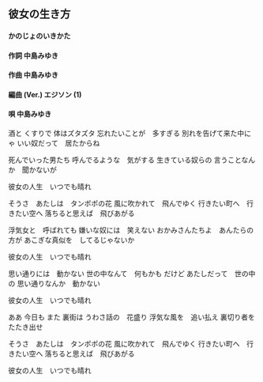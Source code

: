 ## 彼女の生き方
#### かのじょのいきかた



#### 作詞        中島みゆき
#### 作曲        中島みゆき
#### 編曲 (Ver.) エジソン (1)
#### 唄          中島みゆき



酒と くすりで 体はズタズタ
忘れたいことが　多すぎる
別れを告げて来た中にゃ
いい奴だって　居たからね

死んでいった男たち
呼んでるような　気がする
生きている奴らの
言うことなんか　聞かないが

彼女の人生　いつでも晴れ



そうさ　あたしは　タンポポの花
風に吹かれて　飛んでゆく
行きたい町へ　行きたい空へ
落ちると思えば　飛びあがる

浮気女と　呼ばれても
嫌いな奴には　笑えない
おかみさんたちよ　あんたらの方が
あこぎな真似を　してるじゃないか

彼女の人生　いつでも晴れ



思い通りには　動かない
世の中なんて　何もかも
だけど あたしだって　世の中の
思い通りなんか　動かない

彼女の人生　いつでも晴れ



ああ 今日も また 裏街は
うわさ話の　花盛り
浮気な風を　追い払え
裏切り者を　たたき出せ

そうさ　あたしは　タンポポの花
風に吹かれて　飛んでゆく
行きたい町へ　行きたい空へ
落ちると思えば　飛びあがる

彼女の人生　いつでも晴れ
